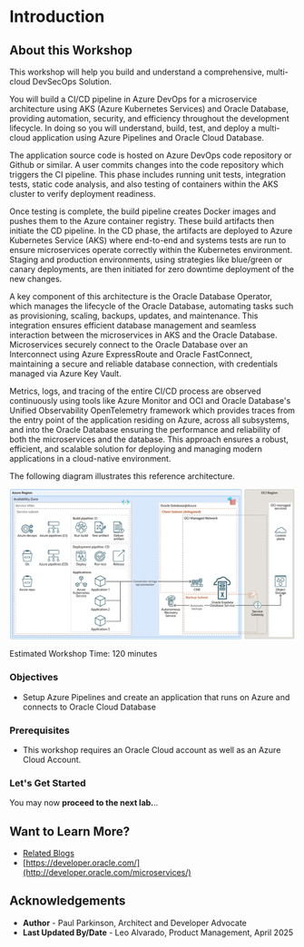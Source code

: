 # Introduction

## About this Workshop

This workshop will help you build and understand a comprehensive, multi-cloud DevSecOps Solution.

You will build a CI/CD pipeline in Azure DevOps for a microservice architecture using AKS (Azure Kubernetes Services) and Oracle Database, providing automation, security, and efficiency throughout the development lifecycle.
In doing so you will understand, build, test, and deploy a multi-cloud application using Azure Pipelines and Oracle Cloud Database.

The application source code is hosted on Azure DevOps code repository or Github or similar. A user commits changes into the code repository which triggers the CI pipeline. This phase includes running unit tests, integration tests, static code analysis, and also testing of containers within the AKS cluster to verify deployment readiness.

Once testing is complete, the build pipeline creates Docker images and pushes them to the Azure container registry. These build artifacts then initiate the CD pipeline. In the CD phase, the artifacts are deployed to Azure Kubernetes Service (AKS) where end-to-end and systems tests are run to ensure microservices operate correctly within the Kubernetes environment.  Staging and production environments, using strategies like blue/green or canary deployments, are then initiated for zero downtime deployment of the new changes.

A key component of this architecture is the Oracle Database Operator, which manages the lifecycle of the Oracle Database, automating tasks such as provisioning, scaling, backups, updates, and maintenance. This integration ensures efficient database management and seamless interaction between the microservices in AKS and the Oracle Database. Microservices securely connect to the Oracle Database over an Interconnect using Azure ExpressRoute and Oracle FastConnect, maintaining a secure and reliable database connection, with credentials managed via Azure Key Vault.

Metrics, logs, and tracing of the entire CI/CD process are observed continuously using tools like Azure Monitor and OCI and Oracle Database's Unified Observability OpenTelemetry framework which provides traces from the entry point of the application residing on Azure, across all subsystems, and into the Oracle Database ensuring the performance and reliability of both the microservices and the database. This approach ensures a robust, efficient, and scalable solution for deploying and managing modern applications in a cloud-native environment.

The following diagram illustrates this reference architecture.

  ![Architecture](images/architecture.png " ")

Estimated Workshop Time: 120 minutes

### Objectives

* Setup Azure Pipelines and create an application that runs on Azure and connects to Oracle Cloud Database
 
### Prerequisites

- This workshop requires an Oracle Cloud account as well as an Azure Cloud Account.

### Let's Get Started

You may now **proceed to the next lab.**..

## Want to Learn More?

* [Related Blogs](https://dzone.com/users/4571557/paulparkinson.html)
* [https://developer.oracle.com/](http://developer.oracle.com/microservices/)

## Acknowledgements

* **Author** - Paul Parkinson, Architect and Developer Advocate
* **Last Updated By/Date** - Leo Alvarado, Product Management, April 2025
